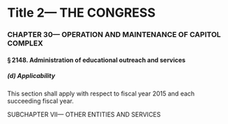 
# Title 2— THE CONGRESS
### CHAPTER 30— OPERATION AND MAINTENANCE OF CAPITOL COMPLEX
#### § 2148. Administration of educational outreach and services
##### (d) Applicability

This section shall apply with respect to fiscal year 2015 and each succeeding fiscal year.

SUBCHAPTER VII— OTHER ENTITIES AND SERVICES
